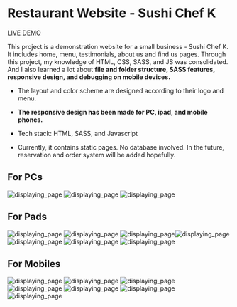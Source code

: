 # Restaurant Website - Sushi Chef K 

[LIVE DEMO](https://dianaleo.github.io/Sushi_Chef_K/)

This project is a demonstration website for a small business - Sushi Chef K. It includes home, menu, testimonials, about us and find us pages. 
Through this project, my knowledge of HTML, CSS, SASS, and JS was consolidated. And I also learned a lot about **file and folder structure, SASS features, responsive design, and debugging on mobile devices.**

 - The layout and color scheme are designed according to their logo and menu.

 - **The responsive design has been made for PC, ipad, and mobile phones.**

 - Tech stack: HTML, SASS, and Javascript

 - Currently, it contains static pages. No database involved. In the future, reservation and order system will be added hopefully.


## For PCs

![displaying_page](./assets/images/screenshots/screenshot_PC1.png) ![displaying_page](./assets/images/screenshots/screenshot_PC2.png) ![displaying_page](./assets/images/screenshots/screenshot_PC3.png)


## For Pads

![displaying_page](./assets/images/screenshots/screenshot_ipad1.png) ![displaying_page](./assets/images/screenshots/screenshot_ipad2.png) ![displaying_page](./assets/images/screenshots/screenshot_ipad3.png)![displaying_page](./assets/images/screenshots/screenshot_ipad4.png) ![displaying_page](./assets/images/screenshots/screenshot_ipad5.png) ![displaying_page](./assets/images/screenshots/screenshot_ipad6.png) ![displaying_page](./assets/images/screenshots/screenshot_ipad7.png)


## For Mobiles

![displaying_page](./assets/images/screenshots/screenshot_iphone1.png) ![displaying_page](./assets/images/screenshots/screenshot_iphone2.png) ![displaying_page](./assets/images/screenshots/screenshot_iphone3.png) ![displaying_page](./assets/images/screenshots/screenshot_iphone4.png) ![displaying_page](./assets/images/screenshots/screenshot_iphone5.png) ![displaying_page](./assets/images/screenshots/screenshot_iphone6.png) ![displaying_page](./assets/images/screenshots/screenshot_iphone7.png)
